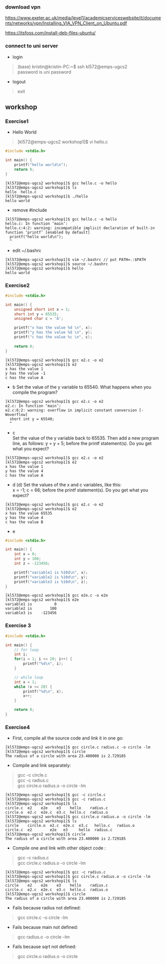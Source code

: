 ### download vpn
https://www.exeter.ac.uk/media/level1/academicserviceswebsite/it/documents/networks/vpn/Installing_VIA_VPN_Client_on_Ubuntu.pdf  

https://itsfoss.com/install-deb-files-ubuntu/  

### connect to uni server
- login
> (base) kristin@kristin-PC:~$ ssh kl572@emps-ugcs2  
password is uni password  
- logout
> exit

## workshop
### Exercise1
- Hello World
> [kl572@emps-ugcs2 workshop1]$ vi hello.c  

```c
#include <stdio.h>

int main() {
	printf("hello world\n");
	return 0;
}
```

```shell
[kl572@emps-ugcs2 workshop1]$ gcc hello.c -o hello
[kl572@emps-ugcs2 workshop1]$ ls
hello  hello.c
[kl572@emps-ugcs2 workshop1]$ ./hello
hello world
```

- remove #include

```shell
[kl572@emps-ugcs2 workshop1]$ gcc hello.c -o hello
hello.c: In function ‘main’:
hello.c:4:2: warning: incompatible implicit declaration of built-in function ‘printf’ [enabled by default]
  printf("hello world\n");
  ^
```

- edit ~/.bashrc

```shell
[kl572@emps-ugcs2 workshop1]$ vim ~/.bashrc	// put PATH=.:$PATH
[kl572@emps-ugcs2 workshop1]$ source ~/.bashrc
[kl572@emps-ugcs2 workshop1]$ hello
hello world
```

### Exercise2

```c
#include <stdio.h>

int main() {
	unsigned short int x = 1;
	short int y = 65535;
	unsigned char c = 'A';

	printf("x has the value %d \n", x);
	printf("y has the value %d \n", y);
	printf("c has the value %c \n", c);
	
	return 0;
}
```

```shell
[kl572@emps-ugcs2 workshop1]$ gcc e2.c -o e2
[kl572@emps-ugcs2 workshop1]$ e2
x has the value 1 
y has the value -1 
c has the value A 
```

- b
Set the value of the y variable to 65540. What happens when you
compile the program? 

```shell
[kl572@emps-ugcs2 workshop1]$ gcc e2.c -o e2
e2.c: In function ‘main’:
e2.c:6:2: warning: overflow in implicit constant conversion [-Woverflow]
  short int y = 65540;
  ^
```

- c   
Set the value of the y variable back to 65535. Then add a new
program line, as follows:
y = y + 5;
before the printf statement(s). Do you get what you expect?

```shell
[kl572@emps-ugcs2 workshop1]$ gcc e2.c -o e2
[kl572@emps-ugcs2 workshop1]$ e2
x has the value 1 
y has the value 4 
c has the value A 
```

- d
(d) Set the values of the x and c variables, like this:  
x = -1;
c = 66;
before the printf statement(s). Do you get what you expect?

```shell
[kl572@emps-ugcs2 workshop1]$ gcc e2.c -o e2
[kl572@emps-ugcs2 workshop1]$ e2
x has the value 65535 
y has the value 4 
c has the value B 
```

- e
```c
#include <stdio.h>

int main() {
	int x = 0;
	int y = 100;
	int z = -123456;

	printf("variable1 is %10d\n", x);
	printf("variable2 is %10d\n", y);
	printf("variable3 is %10d\n", z);
}
```

```shell
[kl572@emps-ugcs2 workshop1]$ gcc e2e.c -o e2e
[kl572@emps-ugcs2 workshop1]$ e2e
variable1 is          0
variable2 is        100
variable3 is    -123456
```

### Exercise 3
```c
#include <stdio.h>

int main() {
	// for loop
	int i;
	for(i = 1; i <= 20; i++) {
		printf("%d\n", i);
	}

	// while loop
	int x = 1;
	while (x <= 20) {
		printf("%d\n", x);
		x++;
	}

	return 0;
}
```

### Exercise4

- First, compile all the source code and link it in one go:
```shell
[kl572@emps-ugcs2 workshop1]$ gcc circle.c radius.c -o circle -lm
[kl572@emps-ugcs2 workshop1]$ circle
The radius of a circle with area 23.400000 is 2.729185
```

- Compile and link separately: 
> gcc -c circle.c  
> gcc -c radius.c  
> gcc circle.o radius.o -o circle -lm  

```shell
[kl572@emps-ugcs2 workshop1]$ gcc -c circle.c
[kl572@emps-ugcs2 workshop1]$ gcc -c radius.c
[kl572@emps-ugcs2 workshop1]$ ls
circle.c  e2    e2e    e3    hello    radius.c
circle.o  e2.c  e2e.c  e3.c  hello.c  radius.o
[kl572@emps-ugcs2 workshop1]$ gcc circle.o radius.o -o circle -lm
[kl572@emps-ugcs2 workshop1]$ ls
circle    circle.o  e2.c  e2e.c  e3.c   hello.c   radius.o
circle.c  e2        e2e   e3     hello  radius.c
[kl572@emps-ugcs2 workshop1]$ circle
The radius of a circle with area 23.400000 is 2.729185
```

- Compile one and link with other object code :
> gcc –c radius.c  
> gcc circle.c radius.o -o circle -lm  

```shell
[kl572@emps-ugcs2 workshop1]$ gcc -c radius.c
[kl572@emps-ugcs2 workshop1]$ gcc circle.c radius.o -o circle -lm
[kl572@emps-ugcs2 workshop1]$ ls
circle    e2    e2e    e3    hello    radius.c
circle.c  e2.c  e2e.c  e3.c  hello.c  radius.o
[kl572@emps-ugcs2 workshop1]$ circle
The radius of a circle with area 23.400000 is 2.729185
```

- Fails because radius not defined:
> gcc circle.c -o circle -lm  
- Fails because main not defined:  
> gcc radius.o -o circle –lm  
- Fails because sqrt not defined:
> gcc circle.o radius.o -o circle  
